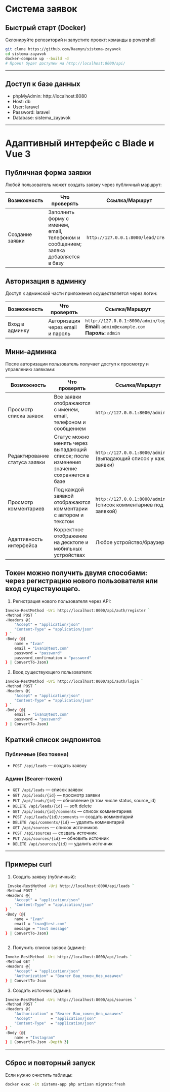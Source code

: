 # Система заявок

## Быстрый старт (Docker)


Склонируйте репозиторий и запустите проект:
команды в powershell
```bash
git clone https://github.com/Raemyn/sistema-zayavok
cd sistema-zayavok
docker-compose up --build -d
# Проект будет доступен на http://localhost:8000/api/
```

---

## Доступ к базе данных

- phpMyAdmin: http://localhost:8080
- Host: db
- User: laravel
- Password: laravel
- Database: sistema_zayavok

---



# Адаптивный интерфейс с Blade и Vue 3


## Публичная форма заявки
Любой пользователь может создать заявку через публичный маршрут:

| Возможность | Что проверять | Ссылка/Маршрут |
|------------|---------------|----------------|
| Создание заявки | Заполнить форму с именем, email, телефоном и сообщением; заявка добавляется в базу | `http://127.0.0.1:8000/lead/create` |

## Авторизация в админку
Доступ к админской части приложения осуществляется через логин:

| Возможность | Что проверять | Ссылка/Маршрут |
|------------|---------------|----------------|
| Вход в админку | Авторизация через email и пароль | `http://127.0.0.1:8000/admin/login`<br>**Email:** `admin@example.com`<br>**Пароль:** `admin` |

## Мини-админка
После авторизации пользователь получает доступ к просмотру и управлению заявками:

| Возможность | Что проверять | Ссылка/Маршрут |
|------------|---------------|----------------|
| Просмотр списка заявок | Все заявки отображаются с именем, email, телефоном и сообщением | `http://127.0.0.1:8000/admin/leads` |
| Редактирование статуса заявки | Статус можно менять через выпадающий список; после изменения значение сохраняется в базе | `http://127.0.0.1:8000/admin/leads` (выпадающий список у каждой заявки) |
| Просмотр комментариев | Под каждой заявкой отображаются комментарии с автором и текстом | `http://127.0.0.1:8000/admin/leads` (список комментариев под заявкой) |
| Адаптивность интерфейса | Корректное отображение на десктопе и мобильных устройствах | Любое устройство/браузер |




## Токен можно получить двумя способами: через регистрацию нового пользователя или вход существующего.

1. Регистрация нового пользователя через API:

```bash
Invoke-RestMethod -Uri http://localhost:8000/api/auth/register `
-Method POST `
-Headers @{
    "Accept" = "application/json"
    "Content-Type" = "application/json"
} `
-Body (@{
    name = "Ivan"
    email = "ivan1@test.com"
    password = "password"
    password_confirmation = "password"
} | ConvertTo-Json)

```

2. Вход существующего пользователя:

```bash
Invoke-RestMethod -Uri http://localhost:8000/api/auth/login `
-Method POST `
-Headers @{
    "Accept" = "application/json"
    "Content-Type" = "application/json"
} `
-Body (@{
    email = "ivan1@test.com"
    password = "password"
} | ConvertTo-Json)

```

## Краткий список эндпоинтов

### Публичные (без токена)

- `POST /api/leads` — создать заявку

### Админ (Bearer-токен)

- `GET /api/leads` — список заявок  
- `GET /api/leads/{id}` — просмотр заявки  
- `PUT /api/leads/{id}` — обновление (в том числе status, source_id)  
- `DELETE /api/leads/{id}` — soft delete  
- `GET /api/leads/{id}/comments` — список комментариев  
- `POST /api/leads/{id}/comments` — создать комментарий  
- `DELETE /api/comments/{id}` — удалить комментарий  
- `GET /api/sources` — список источников  
- `POST /api/sources` — создать источник  
- `PUT /api/sources/{id}` — обновить источник  
- `DELETE /api/sources/{id}` — удалить источник

---

## Примеры curl

1. Создать заявку (публичный):

```bash
 Invoke-RestMethod -Uri http://localhost:8000/api/leads `
-Method POST `
-Headers @{
    "Accept" = "application/json"
    "Content-Type" = "application/json"
} `
-Body (@{
    name = "Ivan"
    email = "ivan@test.com"
    message = "text message"
} | ConvertTo-Json)
                                                                                                    
```

2. Получить список заявок (админ):

```bash
Invoke-RestMethod -Uri http://localhost:8000/api/leads `
-Method GET `
-Headers @{
    "Accept" = "application/json"
    "Authorization" = "Bearer Ваш_токен_без_кавычек"
} | ConvertTo-Json
```

3. Создать источник (админ):

```bash
Invoke-RestMethod -Uri http://localhost:8000/api/sources `
-Method POST `
-Headers @{
    "Authorization" = "Bearer Ваш_токен_без_кавычек"
    "Accept"        = "application/json"
    "Content-Type"  = "application/json"
} `
-Body (@{
    name = "Instagram"
} | ConvertTo-Json -Depth 3)
```

---

## Сброс и повторный запуск

Если нужно очистить таблицы:

```bash
docker exec -it sistema-app php artisan migrate:fresh
```


